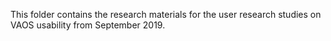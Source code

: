 This folder contains the research materials for the user research studies on VAOS usability from September 2019. 
